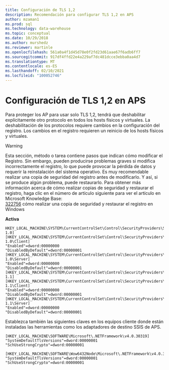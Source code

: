 ```yaml
---
title: Configuración de TLS 1,2
description: Recomendación para configurar TLS 1,2 en APS
author: mzaman1
ms.prod: sql
ms.technology: data-warehouse
ms.topic: conceptual
ms.date: 10/29/2018
ms.author: murshedz
ms.reviewer: martinle
ms.openlocfilehash: 561a0a4f1d45d78e0f2fd23d61aae67f6adb6ff7
ms.sourcegitcommit: 917df4ffd22e4a229af7dc481dcce3ebba0aa4d7
ms.translationtype: MT
ms.contentlocale: es-ES
ms.lasthandoff: 02/10/2021
ms.locfileid: "100052746"
---
```

# <a name="configure-tls-12-in-aps"></a>Configuración de TLS 1,2 en APS

Para proteger los AP para usar solo TLS 1,2, tendrá que deshabilitar explícitamente otro protocolo en todos los hosts físicos y virtuales. La deshabilitación de los protocolos requiere cambios en la configuración del registro. Los cambios en el registro requieren un reinicio de los hosts físicos y virtuales.

> [!WARNING]
> Esta sección, método o tarea contiene pasos que indican cómo modificar el Registro. Sin embargo, pueden producirse problemas graves si modifica incorrectamente el registro, lo que puede provocar la pérdida de datos y requerir la reinstalación del sistema operativo. Es muy recomendable realizar una copia de seguridad del registro antes de modificarlo. Y así, si se produce algún problema, puede restaurarlo. Para obtener más información acerca de cómo realizar copias de seguridad y restaurar el registro, haga clic en el número de artículo siguiente para ver el artículo en Microsoft Knowledge Base:<br>
[322756](https://support.microsoft.com/help/322756) cómo realizar una copia de seguridad y restaurar el registro en Windows

**Activa**
```
HKEY_LOCAL_MACHINE\SYSTEM\CurrentControlSet\Control\SecurityProviders\SCHANNEL\Protocols\TLS 1.0]
[HKEY_LOCAL_MACHINE\SYSTEM\CurrentControlSet\Control\SecurityProviders\SCHANNEL\Protocols\TLS 1.0\Client]
"Enabled"=dword:00000000
"DisabledByDefault"=dword:00000001
[HKEY_LOCAL_MACHINE\SYSTEM\CurrentControlSet\Control\SecurityProviders\SCHANNEL\Protocols\TLS 1.0\Server]
"Enabled"=dword:00000000
"DisabledByDefault"=dword:00000001
[HKEY_LOCAL_MACHINE\SYSTEM\CurrentControlSet\Control\SecurityProviders\SCHANNEL\Protocols\TLS 1.1]
[HKEY_LOCAL_MACHINE\SYSTEM\CurrentControlSet\Control\SecurityProviders\SCHANNEL\Protocols\TLS 1.1\Client]
"Enabled"=dword:00000000
"DisabledByDefault"=dword:00000001
[HKEY_LOCAL_MACHINE\SYSTEM\CurrentControlSet\Control\SecurityProviders\SCHANNEL\Protocols\TLS 1.1\Server]
"Enabled"=dword:00000000
"DisabledByDefault"=dword:00000001
```

Establezca también las siguientes claves en los equipos cliente donde están instaladas las herramientas como los adaptadores de destino SSIS de APS.
```
[HKEY_LOCAL_MACHINE\SOFTWARE\Microsoft\.NETFramework\v4.0.30319]
"SystemDefaultTlsVersions"=dword:00000001
"SchUseStrongCrypto"=dword:00000001

[HKEY_LOCAL_MACHINE\SOFTWARE\Wow6432Node\Microsoft\.NETFramework\v4.0.30319]
"SystemDefaultTlsVersions"=dword:00000001
"SchUseStrongCrypto"=dword:00000001 
```



